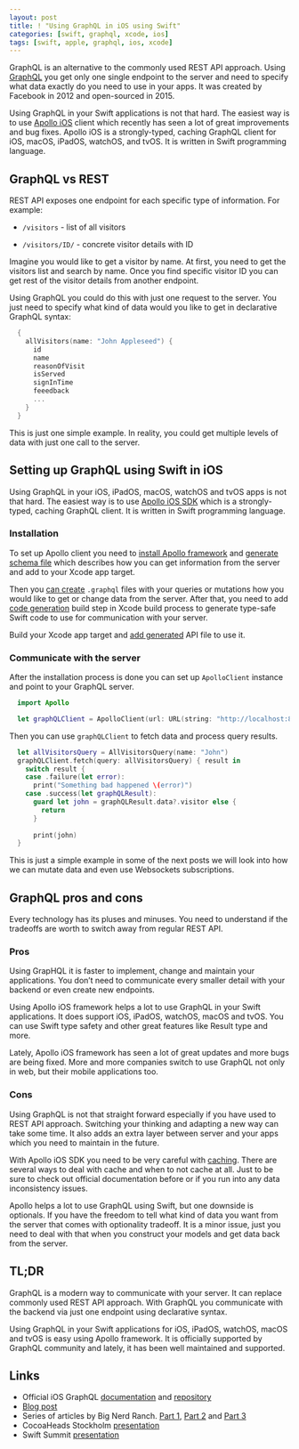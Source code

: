 ```yaml
---
layout: post
title: ! "Using GraphQL in iOS using Swift"
categories: [swift, graphql, xcode, ios]
tags: [swift, apple, graphql, ios, xcode]
---
```


GraphQL is an alternative to the commonly used REST API approach. Using [GraphQL](https://graphql.org/) you get only one single endpoint to the server and need to specify what data exactly do you need to use in your apps. It was created by Facebook in 2012 and open-sourced in 2015.

Using GraphQL in your Swift applications is not that hard. The easiest way is to use [Apollo iOS](https://github.com/apollographql/apollo-ios) client which recently has seen a lot of great improvements and bug fixes. Apollo iOS is a strongly-typed, caching GraphQL client for iOS, macOS, iPadOS, watchOS, and tvOS. It is written in Swift programming language.

<!--more-->

## GraphQL vs REST

REST API exposes one endpoint for each specific type of information. For example:

* `/visitors` - list of all visitors

* `/visitors/ID/` - concrete visitor details with ID

Imagine you would like to get a visitor by name. At first, you need to get the visitors list and search by name. Once you find specific visitor ID you can get rest of the visitor details from another endpoint.

Using GraphQL you could do this with just one request to the server. You just need to specify what kind of data would you like to get in declarative GraphQL syntax:

```swift
  {
    allVisitors(name: "John Appleseed") {
      id
      name
      reasonOfVisit
      isServed
      signInTime
      feeedback
      ...
    } 
  }
```

This is just one simple example. In reality, you could get multiple levels of data with just one call to the server.

## Setting up GraphQL using Swift in iOS

Using GraphQL in your iOS, iPadOS, macOS, watchOS and tvOS apps is not that hard. The easiest way is to use [Apollo iOS SDK](https://github.com/apollographql/apollo-ios) which is a strongly-typed, caching GraphQL client. It is written in Swift programming language.

### Installation

To set up Apollo client you need to [install Apollo framework](https://www.apollographql.com/docs/ios/installation/#installing-the-apollo-framework) and [generate schema file](https://www.apollographql.com/docs/ios/installation/#adding-a-schema-file-to-your-target-directory) which describes how you can get information from the server and add to your Xcode app target.

Then you [can create](https://www.apollographql.com/docs/ios/installation/#creating-graphql-files-with-your-queries-or-mutations) `.graphql` files with your queries or mutations how you would like to get or change data from the server. After that, you need to add [code generation](https://www.apollographql.com/docs/ios/installation/#adding-a-code-generation-build-step) build step in Xcode build process to generate type-safe Swift code to use for communication with your server.

Build your Xcode app target and [add generated](https://www.apollographql.com/docs/ios/installation/#adding-the-generated-api-file-to-your-target) API file to use it.

### Communicate with the server

After the installation process is done you can set up `ApolloClient` instance and point to your GraphQL server.

```swift
  import Apollo

  let graphQLClient = ApolloClient(url: URL(string: "http://localhost:8080/graphql")!)
```
 
Then you can use `graphQLClient` to fetch data and process query results.

```swift
  let allVisitorsQuery = AllVisitorsQuery(name: "John")
  graphQLClient.fetch(query: allVisitorsQuery) { result in
    switch result {
    case .failure(let error):
      print("Something bad happened \(error)")
    case .success(let graphQLResult):
      guard let john = graphQLResult.data?.visitor else {
        return
      }
      
      print(john)  
  }
```

This is just a simple example in some of the next posts we will look into how we can mutate data and even use Websockets subscriptions.

## GraphQL pros and cons

Every technology has its pluses and minuses. You need to understand if the tradeoffs are worth to switch away from regular REST API.

### Pros

Using GrapHQL it is faster to implement, change and maintain your applications. You don’t need to communicate every smaller detail with your backend or even create new endpoints.

Using Apollo iOS framework helps a lot to use GraphQL in your Swift applications. It does support iOS, iPadOS, watchOS, macOS and tvOS. You can use Swift type safety and other great features like Result type and more. 

Lately, Apollo iOS framework has seen a lot of great updates and more bugs are being fixed. More and more companies switch to use GraphQL not only in web, but their mobile applications too.

### Cons

Using GraphQL is not that straight forward especially if you have used to REST API approach. Switching your thinking and adapting a new way can take some time. It also adds an extra layer between server and your apps which you need to maintain in the future.

With Apollo iOS SDK you need to be very careful with [caching](https://www.apollographql.com/docs/ios/watching-queries/). There are several ways to deal with cache and when to not cache at all. Just to be sure to check out official documentation before or if you run into any data inconsistency issues.

Apollo helps a lot to use GraphQL using Swift, but one downside is optionals. If you have the freedom to tell what kind of data you want from the server that comes with optionality tradeoff. It is a minor issue, just you need to deal with that when you construct your models and get data back from the server.

## TL;DR

GraphQL is a modern way to communicate with your server. It can replace commonly used REST API approach. With GraphQL you communicate with the backend via just one endpoint using declarative syntax.

Using GraphQL in your Swift applications for iOS, iPadOS, watchOS, macOS and tvOS is easy using Apollo framework. It is officially supported by GraphQL community and lately, it has been well maintained and supported.

## Links

* Official iOS GraphQL [documentation](https://www.apollographql.com/docs/ios/) and [repository](https://github.com/apollographql/apollo-ios)
* [Blog post](https://troubled.pro/2019/02/graphql.html)
* Series of articles by Big Nerd Ranch. [Part 1](https://www.bignerdranch.com/blog/using-graphql-in-production-ios-applications-part-1/), [Part 2](https://www.bignerdranch.com/blog/using-graphql-in-production-ios-applications-part-2/) and [Part 3](https://www.bignerdranch.com/blog/using-graphql-in-production-ios-applications-part-3/)
* CocoaHeads Stockholm [presentation](https://www.youtube.com/watch?v=ArMgdV-VwJ8)
* Swift Summit [presentation](https://www.skilled.io/u/swiftsummit/interfacing-with-graphql-in-swift)